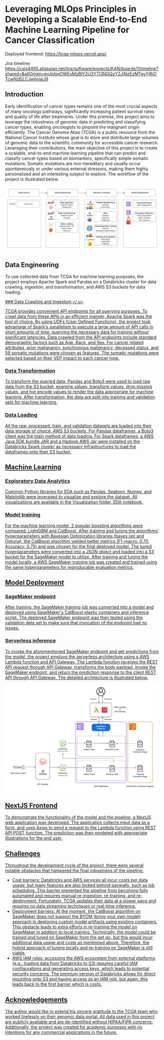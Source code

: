 # Leveraging MLOps Principles in Developing a Scalable End-to-End Machine Learning Pipeline for Cancer Classification

Deployed frontend: https://tcga-mlops.vercel.app/

Jira timeline: https://csis4495.atlassian.net/jira/software/projects/KAN/boards/1/timeline?shared=&atlOrigin=eyJpIjoiOWExMzBlY2U3YTI3NGQzY2JlNzEzMTgyYjRiOTcwNzEiLCJwIjoiaiJ9

## Introduction

Early identification of cancer types remains one of the most crucial aspects of many oncology pathways, significantly increasing patient survival rates and quality of life after treatments. Under this premise, this project aims to leverage the robustness of genomic data in predicting and classifying cancer types, enabling oncologists to pinpoint the malignant origin efficiently. The Cancer Genome Atlas (TCGA) is a public resource from the National Cancer Institute whose goal is to store and distribute large volumes of genomic data to the scientific community for accessible cancer research. Leveraging their contributions, the main objective of this project is to create a scalable, end-to-end machine learning pipeline that can predict and classify cancer types based on biomarkers, specifically simple somatic mutations. Somatic mutations are non-hereditary and usually occur spontaneously or under various external stressors, making them highly personalized and an interesting subject to explore. The workflow of the project is illustrated below.

![workflow](/img/MLOps_Workflow_FinalVer2.png "MLOps Workflow")

## Data Engineering

To use collected data from TCGA for machine learning purposes, the project employs Apache Spark and Pandas on a Databricks cluster for data crawling, ingestion, and transformation, and AWS S3 buckets for data loading.

<u> ### Data Crawling and Ingestion </ u>

TCGA provides convenient API endpoints for all querying purposes. To crawl data from these APIs in an efficient manner, Apache Spark was the tool of choice. By using UDFs (User Defined Functions), the project took advantage of Spark's parallelism to execute a large amount of API calls in short amounts of time, querying the necessary data for training without significant latencies. Data crawled from the API endpoints include standard demographic factors such as Age, Race, and Sex. For cancer related attributes, prior malignancy, synchronous malignancy, deceased status, and 59 somatic mutations were chosen as features. The somatic mutations were selected based on their VEP impact to each cancer type.

### Data Transformation

To transform the queried data, Pandas and Boto3 were used to load raw data from the S3 bucket, examine values, transform values, drop missing values, and hot encode values to render the data appropriate for machine learning. After transformation, the data are split into training and validation sets for machine learning.

### Data Loading

All the raw, processed, train, and validation datasets are loaded into their data storage of choice: AWS S3 buckets. For Pandas dataframes, a Boto3 client was the main method of data loading. For Spark dataframes, a AWS Java SDK bundle JAR and a Hadoop AWS Jar were installed on the Databricks Spark cluster as necessary infrastructures to load the dataframes onto their S3 bucket.


## Machine Learning

### Exploratory Data Analytics

Common Python libraries for EDA such as Pandas, Seaborn, Numpy, and Matplotlib were leveraged to visualize and explore the dataset. All visualizations are available in the Visualization folder, EDA notebook.

### Model training

For the machine learning model, 2 popular boosting algorithms were compared: LightGBM and CatBoost. After training and tuning the algorithms' hyperparameters with Bayesian Optimization libraries (bayes opt and Optuna), the CatBoost algorithm yielded better metrics (F1-macro: 0.70, Accuracy: 0.75) and was chosen for the final deployed model. The tuned hyperparameters were converted into a JSON object and loaded into a S3 bucket for the SageMaker model to utilize. After training and tuning the model locally, a AWS SageMaker training job was created and trained using the same hyperparameters for reproducable evaluation metrics. 

## Model Deployment

### SageMaker endpoint

After training, the SageMaker training job was converted into a model and deployed using SageMaker's CatBoost elastic containers and inference script. The deployed SageMaker endpoint was then tested using the validation data set to make sure that invocation of the endpoint had no issues.

### Serverless inference

To invoke the aforementioned SageMaker endpoint and get predictions from the model, the project employs the serverless architecture using a AWS Lambda function and API Gateway. The Lambda function receives the REST API request through API Gateway, transforms the body payload, invoke the SageMaker endpoint, and return the prediction response to the client REST API through API Gateway. The detailed architecture is illustrated below.

![architecture](/img/MLOps_Architecture_FinalVer2.png "MLOps Architecture")

## NextJS Frontend

To demonstrate the functionality of the model and the pipeline, a NextJS web application was developed. The application collects input data as a form, and uses Axios to send a request to the Lambda function using REST API POST function. The prediction was then rendered with appropriate illustrations for the end user.

## Challenges

Throughout the development cycle of the project, there were several notable obstacles that hampered the final robustness of the pipeline.
- Cost barriers: Databricks and AWS services all incur costs per data usage, but many features are also locked behind paywalls, such as job scheduling. This barrier prevented the pipeline from becoming fully automated and requires manual re-ingestion, re-training, and re-deployment. Fortunately, TCGA updates their data at a slower pace and requires no data streaming techniques or real-time inference.
- Deployment barriers: At the moment, the CatBoost algorithm on SageMaker does not support the BYOM (bring your own model) approach in deploying custom model artifacts using existing containers. This obstacle leads to extra efforts in re-training the model on SageMaker in addition to local training. Technically, the model could be trained and tuned on SageMaker from the get go, but this would incur additional data usage and costs as mentioned above. Therefore, the hybrid approach of tuning locally and re-training on SageMaker is still viable.
- AWS IAM roles: accessing the AWS ecosystem from external platforms (e.g.: loading data from Databricks to S3) requires careful IAM configurations and generating access keys, which leads to potential security concerns. The premium version of Databricks allows for direct mounting onto S3 and having access as an IAM role, but again, this leads back to the first barrier which is costs.

## Acknowledgements

The author would like to extend his sincere gratitude to the TCGA team who worked tirelessly on their genomic data portal. All data used in this project are publicly available and are de-identified without HIPAA/FIPA concerns. Additionally, the project was created for academic purposes with no intentions for any commercial applications in the future.


